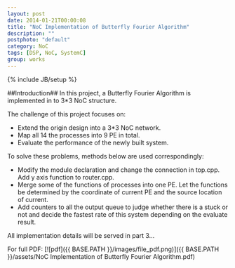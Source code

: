 ```yaml
---
layout: post
date: 2014-01-21T00:00:08
title: "NoC Implementation of Butterfly Fourier Algorithm"
description: ""
postphoto: "default"
category: NoC
tags: [DSP, NoC, SystemC]
group: works
---
```

{% include JB/setup %}

##Introduction##
In this project, a Butterfly Fourier Algorithm is implemented in to 3*3 NoC structure. 

The challenge of this project focuses on: 

- Extend the origin design into a 3*3 NoC network. 
- Map all 14 the processes into 9 PE in total.
- Evaluate the performance of the newly built system. 

To solve these problems, methods below are used correspondingly: 

- Modify the module declaration and change the connection in top.cpp. Add y axis function to router.cpp. 
- Merge some of the functions of processes into one PE. Let the functions be determined by the coordinate of current PE and the source location of current. 
- Add counters to all the output queue to judge whether there is a stuck or not and decide the fastest rate of this system depending on the evaluate result. 

All implementation details will be served in part 3...

For full PDF: [![pdf]({{ BASE.PATH }}/images/file_pdf.png)]({{ BASE.PATH }}/assets/NoC Implementation of Butterfly Fourier Algorithm.pdf) 